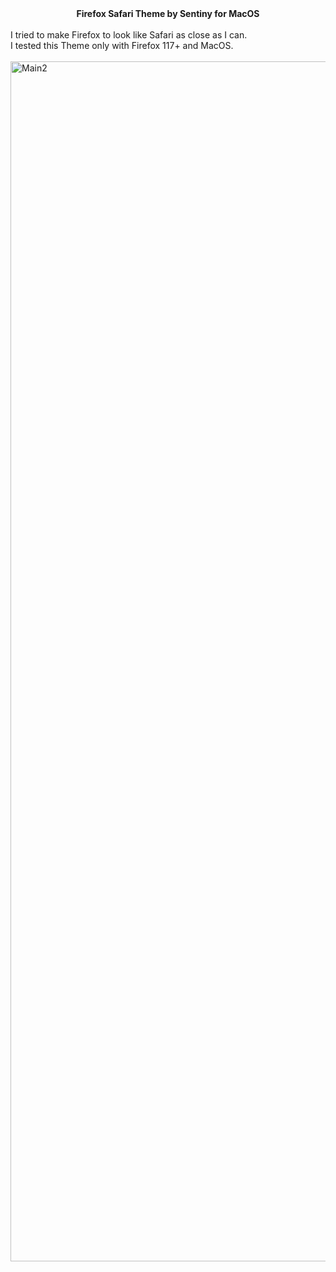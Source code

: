 <center><b>Firefox Safari Theme by Sentiny for MacOS</b></center>
<br>
I tried to make Firefox to look like Safari as close as I can.
<br>
I tested this Theme only with Firefox 117+ and MacOS.
<br>
<br>
<img width="1920" alt="Main2" src="https://github.com/timmeans/Firefox-Safari-Theme-Sentiny-MacOS-2023-/assets/125558706/4547e392-698d-4326-9945-701410010f2c">
